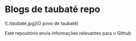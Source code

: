 # Blogs de taubaté repo

![./taubaté.jpg](O povo de taubaté)

Este repositório envia informações relevantes para o Github